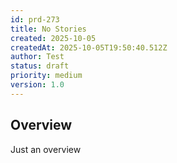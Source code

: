 ```yaml
---
id: prd-273
title: No Stories
created: 2025-10-05
createdAt: 2025-10-05T19:50:40.512Z
author: Test
status: draft
priority: medium
version: 1.0
---
```


## Overview
Just an overview